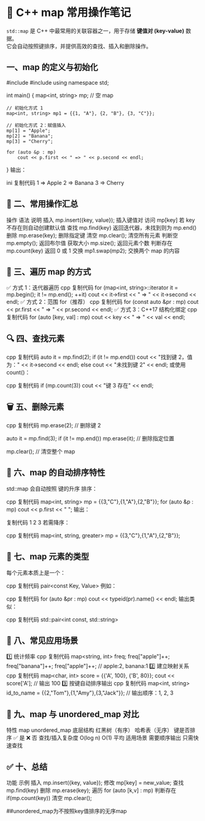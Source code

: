 # 🌳 C++ map 常用操作笔记

`std::map` 是 C++ 中最常用的关联容器之一，用于存储 **键值对 (key-value)** 数据。  
它会自动按照键排序，并提供高效的查找、插入和删除操作。


## 一、map 的定义与初始化


#include <iostream>
#include <map>
using namespace std;

int main() {
    map<int, string> mp;  // 空 map

    // 初始化方式 1
    map<int, string> mp1 = {{1, "A"}, {2, "B"}, {3, "C"}};

    // 初始化方式 2：赋值插入
    mp[1] = "Apple";
    mp[2] = "Banana";
    mp[3] = "Cherry";

    for (auto &p : mp)
        cout << p.first << " => " << p.second << endl;
}
输出：

ini
复制代码
1 => Apple
2 => Banana
3 => Cherry

## 🧮 二、常用操作汇总
操作	语法	说明
插入	mp.insert({key, value});	插入键值对
访问	mp[key]	若 key 不存在则自动创建默认值
查找	mp.find(key)	返回迭代器，未找到则为 mp.end()
删除	mp.erase(key);	删除指定键
清空	mp.clear();	清空所有元素
判断空	mp.empty();	返回布尔值
获取大小	mp.size();	返回元素个数
判断存在	mp.count(key)	返回 0 或 1
交换	mp1.swap(mp2);	交换两个 map 的内容

## 🧭 三、遍历 map 的方式
✅ 方式 1：迭代器遍历
cpp
复制代码
for (map<int, string>::iterator it = mp.begin(); it != mp.end(); ++it)
    cout << it->first << " => " << it->second << endl;
✅ 方式 2：范围 for（推荐）
cpp
复制代码
for (const auto &pr : mp)
    cout << pr.first << " => " << pr.second << endl;
✅ 方式 3：C++17 结构化绑定
cpp
复制代码
for (auto [key, val] : mp)
    cout << key << " => " << val << endl;
## 🔍 四、查找元素
cpp
复制代码
auto it = mp.find(2);
if (it != mp.end())
    cout << "找到键 2，值为：" << it->second << endl;
else
    cout << "未找到键 2" << endl;
或使用 count()：

cpp
复制代码
if (mp.count(3))
    cout << "键 3 存在" << endl;
## 🗑️ 五、删除元素
cpp
复制代码
mp.erase(2);  // 删除键 2

auto it = mp.find(3);
if (it != mp.end())
    mp.erase(it);  // 删除指定位置

mp.clear();  // 清空整个 map
## 🧠 六、map 的自动排序特性
std::map 会自动按照 键的升序 排序：

cpp
复制代码
map<int, string> mp = {{3,"C"},{1,"A"},{2,"B"}};
for (auto &p : mp)
    cout << p.first << " ";
输出：

复制代码
1 2 3
若需降序：

cpp
复制代码
map<int, string, greater<int>> mp = {{3,"C"},{1,"A"},{2,"B"}};
## 🧮 七、map 元素的类型
每个元素本质上是一个：

cpp
复制代码
pair<const Key, Value>
例如：

cpp
复制代码
for (auto &pr : mp)
    cout << typeid(pr).name() << endl;
输出类似：

cpp
复制代码
std::pair<int const, std::string>
## 🧰 八、常见应用场景
1️⃣ 统计频率
cpp
复制代码
map<string, int> freq;
freq["apple"]++;
freq["banana"]++;
freq["apple"]++;
// apple:2, banana:1
2️⃣ 建立映射关系
cpp
复制代码
map<char, int> score = {{'A', 100}, {'B', 80}};
cout << score['A'];  // 输出 100
3️⃣ 按键自动排序输出
cpp
复制代码
map<int, string> id_to_name = {{2,"Tom"},{1,"Amy"},{3,"Jack"}};
// 输出顺序：1, 2, 3
## 🔄 九、map 与 unordered_map 对比
特性	map	unordered_map
底层结构	红黑树（有序）	哈希表（无序）
键是否排序	✅ 是	❌ 否
查找/插入复杂度	O(log n)	O(1) 平均
适用场景	需要顺序输出	只需快速查找

## ✅ 十、总结
功能	示例
插入	mp.insert({key, value});
修改	mp[key] = new_value;
查找	mp.find(key)
删除	mp.erase(key);
遍历	for (auto [k,v] : mp)
判断存在	if(mp.count(key))
清空	mp.clear();

##unordered_map为不按照key值排序的无序map

